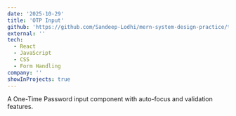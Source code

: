 ```yaml
---
date: '2025-10-29'
title: 'OTP Input'
github: 'https://github.com/Sandeep-Lodhi/mern-system-design-practice/tree/otp'
external: ''
tech:
  - React
  - JavaScript
  - CSS
  - Form Handling
company: ''
showInProjects: true
---
```


A One-Time Password input component with auto-focus and validation features.
